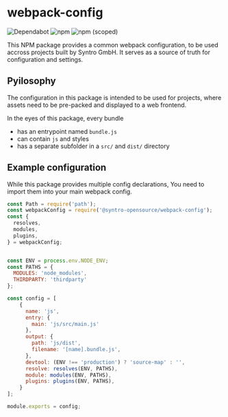 # webpack-config

![Dependabot](https://img.shields.io/badge/dependabot-active-brightgreen?logo=dependabot)
![npm](https://img.shields.io/npm/dt/@syntro-opensource/webpack-config)
![npm (scoped)](https://img.shields.io/npm/v/@syntro-opensource/webpack-config)

This NPM package provides a common webpack configuration, to be used accross
projects built by Syntro GmbH. It serves as a source of truth for configuration
and settings.

## Pyilosophy
The configuration in this package is intended to be used for projects,
where assets need to be pre-packed and displayed to a web frontend.

In the eyes of this package, every bundle
* has an entrypoint named `bundle.js`
* can contain `js` and styles
* has a separate subfolder in a `src/` and `dist/` directory


## Example configuration

While this package provides multiple config declarations, You need to import
them into your main webpack config.

```js
const Path = require('path');
const webpackConfig = require('@syntro-opensource/webpack-config');
const {
  resolves,
  modules,
  plugins,
} = webpackConfig;


const ENV = process.env.NODE_ENV;
const PATHS = {
  MODULES: 'node_modules',
  THIRDPARTY: 'thirdparty'
};

const config = [
    {
      name: 'js',
      entry: {
        main: 'js/src/main.js'
      },
      output: {
        path: 'js/dist',
        filename: '[name].bundle.js',
      },
      devtool: (ENV !== 'production') ? 'source-map' : '',
      resolve: resolves(ENV, PATHS),
      module: modules(ENV, PATHS),
      plugins: plugins(ENV, PATHS),
    }
];

module.exports = config;
```
